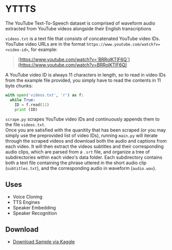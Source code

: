 # YTTTS

The YouTube Text-To-Speech dataset is comprised of waveform audio extracted from YouTube videos alongside their English transcriptions

`videos.txt` is a text file that consists of concatenated YouTube video IDs. YouTube video URLs are in the format `https://www.youtube.com/watch?v=<video-id>`, for example:

> [https://www.youtube.com/watch?v=`BRRolKTlF6Q`](https://www.youtube.com/watch?v=BRRolKTlF6Q)

A YouTube video ID is always 11 characters in length, so to read in video IDs from the example file provided, you simply have to read the contents in 11 byte chunks:

```python
with open('videos.txt', 'r') as f:
  while True:
    ID = f.read(11)
    print (ID)
```

`scrape.py` scrapes YouTube video IDs and continuously appends them to the file `videos.txt`. \
Once you are satisfied with the quanitity that has been scraped (or you may simply use the preprovided list of video IDs), running `main.py` will iterate through the scraped videos and download both the audio and captions from each video. It will then extract the videos subtitles and their corresponding audio clips, which are parsed from a `.srt` file, and organize a tree of subdirectories within each video's data folder. Each subdirectory contains both a text file containing the phrase uttered in the short audio clip (`subtitles.txt`), and the corresponding audio in waveform (`audio.wav`).


## Uses
* Voice Cloning
* TTS Engines
* Speaker Embedding
* Speaker Recognition

## Download
* [Download Sample via Kaggle](https://www.kaggle.com/ryanrudes/yttts-speech/download)
